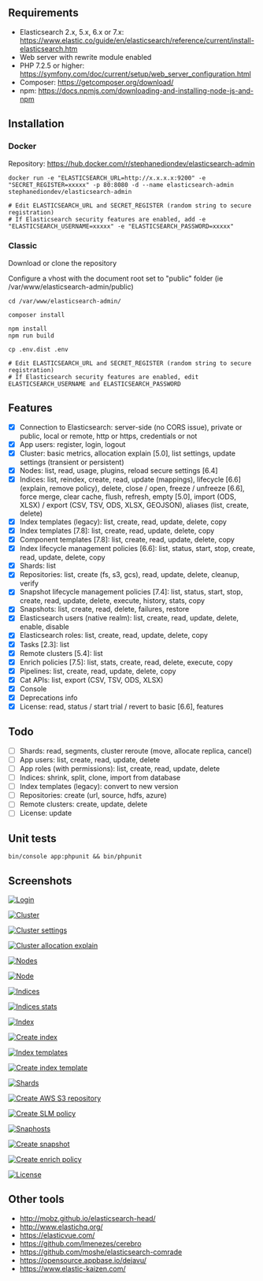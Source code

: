 ## Requirements

- Elasticsearch 2.x, 5.x, 6.x or 7.x: https://www.elastic.co/guide/en/elasticsearch/reference/current/install-elasticsearch.htm
- Web server with rewrite module enabled
- PHP 7.2.5 or higher: https://symfony.com/doc/current/setup/web_server_configuration.html
- Composer: https://getcomposer.org/download/
- npm: https://docs.npmjs.com/downloading-and-installing-node-js-and-npm

## Installation

### Docker

Repository: https://hub.docker.com/r/stephanediondev/elasticsearch-admin

```
docker run -e "ELASTICSEARCH_URL=http://x.x.x.x:9200" -e "SECRET_REGISTER=xxxxx" -p 80:8080 -d --name elasticsearch-admin stephanediondev/elasticsearch-admin

# Edit ELASTICSEARCH_URL and SECRET_REGISTER (random string to secure registration)
# If Elasticsearch security features are enabled, add -e "ELASTICSEARCH_USERNAME=xxxxx" -e "ELASTICSEARCH_PASSWORD=xxxxx"
```

### Classic

Download or clone the repository

Configure a vhost with the document root set to "public" folder (ie /var/www/elasticsearch-admin/public)

```
cd /var/www/elasticsearch-admin/

composer install

npm install
npm run build

cp .env.dist .env

# Edit ELASTICSEARCH_URL and SECRET_REGISTER (random string to secure registration)
# If Elasticsearch security features are enabled, edit ELASTICSEARCH_USERNAME and ELASTICSEARCH_PASSWORD
```

## Features

- [x] Connection to Elasticsearch: server-side (no CORS issue), private or public, local or remote, http or https, credentials or not
- [x] App users: register, login, logout
- [x] Cluster: basic metrics, allocation explain [5.0], list settings, update settings (transient or persistent)
- [x] Nodes: list, read, usage, plugins, reload secure settings [6.4]
- [x] Indices: list, reindex, create, read, update (mappings), lifecycle [6.6] (explain, remove policy), delete, close / open, freeze / unfreeze [6.6], force merge, clear cache, flush, refresh, empty [5.0], import (ODS, XLSX) / export (CSV, TSV, ODS, XLSX, GEOJSON), aliases (list, create, delete)
- [x] Index templates (legacy): list, create, read, update, delete, copy
- [x] Index templates [7.8]: list, create, read, update, delete, copy
- [x] Component templates [7.8]: list, create, read, update, delete, copy
- [x] Index lifecycle management policies [6.6]: list, status, start, stop, create, read, update, delete, copy
- [x] Shards: list
- [x] Repositories: list, create (fs, s3, gcs), read, update, delete, cleanup, verify
- [x] Snapshot lifecycle management policies [7.4]: list, status, start, stop, create, read, update, delete, execute, history, stats, copy
- [x] Snapshots: list, create, read, delete, failures, restore
- [x] Elasticsearch users (native realm): list, create, read, update, delete, enable, disable
- [x] Elasticsearch roles: list, create, read, update, delete, copy
- [x] Tasks [2.3]: list
- [x] Remote clusters [5.4]: list
- [x] Enrich policies [7.5]: list, stats, create, read, delete, execute, copy
- [x] Pipelines: list, create, read, update, delete, copy
- [x] Cat APIs: list, export (CSV, TSV, ODS, XLSX)
- [x] Console
- [x] Deprecations info
- [x] License: read, status / start trial / revert to basic [6.6], features

## Todo

- [ ] Shards: read, segments, cluster reroute (move, allocate replica, cancel)
- [ ] App users: list, create, read, update, delete
- [ ] App roles (with permissions): list, create, read, update, delete
- [ ] Indices: shrink, split, clone, import from database
- [ ] Index templates (legacy): convert to new version
- [ ] Repositories: create (url, source, hdfs, azure)
- [ ] Remote clusters: create, update, delete
- [ ] License: update

## Unit tests

```
bin/console app:phpunit && bin/phpunit
```

## Screenshots

[![Login](https://raw.githubusercontent.com/stephanediondev/elasticsearch-admin/master/assets/images/resized-login.png)](https://raw.githubusercontent.com/stephanediondev/elasticsearch-admin/master/assets/images/original-login.png)

[![Cluster](https://raw.githubusercontent.com/stephanediondev/elasticsearch-admin/master/assets/images/resized-cluster.png)](https://raw.githubusercontent.com/stephanediondev/elasticsearch-admin/master/assets/images/original-cluster.png)

[![Cluster settings](https://raw.githubusercontent.com/stephanediondev/elasticsearch-admin/master/assets/images/resized-cluster-settings.png)](https://raw.githubusercontent.com/stephanediondev/elasticsearch-admin/master/assets/images/original-cluster-settings.png)

[![Cluster allocation explain](https://raw.githubusercontent.com/stephanediondev/elasticsearch-admin/master/assets/images/resized-cluster-allocation-explain.png)](https://raw.githubusercontent.com/stephanediondev/elasticsearch-admin/master/assets/images/original-cluster-allocation-explain.png)

[![Nodes](https://raw.githubusercontent.com/stephanediondev/elasticsearch-admin/master/assets/images/resized-nodes.png)](https://raw.githubusercontent.com/stephanediondev/elasticsearch-admin/master/assets/images/original-nodes.png)

[![Node](https://raw.githubusercontent.com/stephanediondev/elasticsearch-admin/master/assets/images/resized-node.png)](https://raw.githubusercontent.com/stephanediondev/elasticsearch-admin/master/assets/images/original-node.png)

[![Indices](https://raw.githubusercontent.com/stephanediondev/elasticsearch-admin/master/assets/images/resized-indices.png)](https://raw.githubusercontent.com/stephanediondev/elasticsearch-admin/master/assets/images/original-indices.png)

[![Indices stats](https://raw.githubusercontent.com/stephanediondev/elasticsearch-admin/master/assets/images/resized-indices-stats.png)](https://raw.githubusercontent.com/stephanediondev/elasticsearch-admin/master/assets/images/original-indices-stats.png)

[![Index](https://raw.githubusercontent.com/stephanediondev/elasticsearch-admin/master/assets/images/resized-index.png)](https://raw.githubusercontent.com/stephanediondev/elasticsearch-admin/master/assets/images/original-index.png)

[![Create index](https://raw.githubusercontent.com/stephanediondev/elasticsearch-admin/master/assets/images/resized-index-create.png)](https://raw.githubusercontent.com/stephanediondev/elasticsearch-admin/master/assets/images/original-index-create.png)

[![Index templates](https://raw.githubusercontent.com/stephanediondev/elasticsearch-admin/master/assets/images/resized-index-templates.png)](https://raw.githubusercontent.com/stephanediondev/elasticsearch-admin/master/assets/images/original-index-templates.png)

[![Create index template](https://raw.githubusercontent.com/stephanediondev/elasticsearch-admin/master/assets/images/resized-index-template-create.png)](https://raw.githubusercontent.com/stephanediondev/elasticsearch-admin/master/assets/images/original-index-template-create.png)

[![Shards](https://raw.githubusercontent.com/stephanediondev/elasticsearch-admin/master/assets/images/resized-shards.png)](https://raw.githubusercontent.com/stephanediondev/elasticsearch-admin/master/assets/images/original-shards.png)

[![Create AWS S3 repository](https://raw.githubusercontent.com/stephanediondev/elasticsearch-admin/master/assets/images/resized-repository-create-s3.png)](https://raw.githubusercontent.com/stephanediondev/elasticsearch-admin/master/assets/images/original-repository-create-s3.png)

[![Create SLM policy](https://raw.githubusercontent.com/stephanediondev/elasticsearch-admin/master/assets/images/resized-slm-policy-create.png)](https://raw.githubusercontent.com/stephanediondev/elasticsearch-admin/master/assets/images/original-slm-policy-create.png)

[![Snaphosts](https://raw.githubusercontent.com/stephanediondev/elasticsearch-admin/master/assets/images/resized-snapshots.png)](https://raw.githubusercontent.com/stephanediondev/elasticsearch-admin/master/assets/images/original-snapshots.png)

[![Create snapshot](https://raw.githubusercontent.com/stephanediondev/elasticsearch-admin/master/assets/images/resized-snapshot-create.png)](https://raw.githubusercontent.com/stephanediondev/elasticsearch-admin/master/assets/images/original-snapshot-create.png)

[![Create enrich policy](https://raw.githubusercontent.com/stephanediondev/elasticsearch-admin/master/assets/images/resized-enrich-create.png)](https://raw.githubusercontent.com/stephanediondev/elasticsearch-admin/master/assets/images/original-enrich-create.png)

[![License](https://raw.githubusercontent.com/stephanediondev/elasticsearch-admin/master/assets/images/resized-license.png)](https://raw.githubusercontent.com/stephanediondev/elasticsearch-admin/master/assets/images/original-license.png)


## Other tools

- http://mobz.github.io/elasticsearch-head/
- http://www.elastichq.org/
- https://elasticvue.com/
- https://github.com/lmenezes/cerebro
- https://github.com/moshe/elasticsearch-comrade
- https://opensource.appbase.io/dejavu/
- https://www.elastic-kaizen.com/
